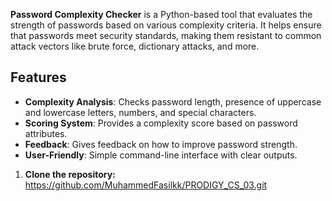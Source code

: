 **Password Complexity Checker** is a Python-based tool that evaluates the strength of passwords based on various complexity criteria.
It helps ensure that passwords meet security standards, making them resistant to common attack vectors like brute force, dictionary attacks, and more.

## Features

- **Complexity Analysis**: Checks password length, presence of uppercase and lowercase letters, numbers, and special characters.
- **Scoring System**: Provides a complexity score based on password attributes.
- **Feedback**: Gives feedback on how to improve password strength.
- **User-Friendly**: Simple command-line interface with clear outputs.

  
 1. **Clone the repository:**
https://github.com/MuhammedFasilkk/PRODIGY_CS_03.git
   ```bash
  

